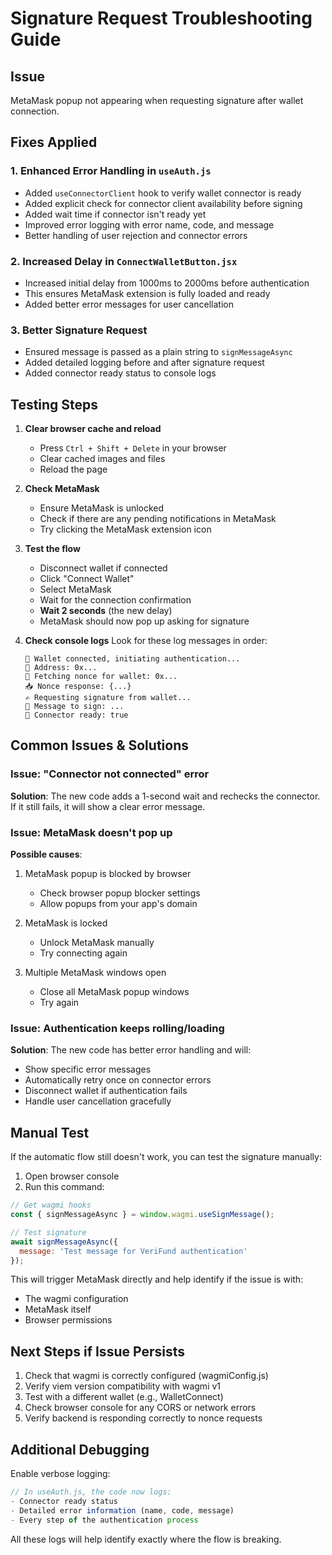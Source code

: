 # Signature Request Troubleshooting Guide

## Issue
MetaMask popup not appearing when requesting signature after wallet connection.

## Fixes Applied

### 1. Enhanced Error Handling in `useAuth.js`
- Added `useConnectorClient` hook to verify wallet connector is ready
- Added explicit check for connector client availability before signing
- Added wait time if connector isn't ready yet
- Improved error logging with error name, code, and message
- Better handling of user rejection and connector errors

### 2. Increased Delay in `ConnectWalletButton.jsx`
- Increased initial delay from 1000ms to 2000ms before authentication
- This ensures MetaMask extension is fully loaded and ready
- Added better error messages for user cancellation

### 3. Better Signature Request
- Ensured message is passed as a plain string to `signMessageAsync`
- Added detailed logging before and after signature request
- Added connector ready status to console logs

## Testing Steps

1. **Clear browser cache and reload**
   - Press `Ctrl + Shift + Delete` in your browser
   - Clear cached images and files
   - Reload the page

2. **Check MetaMask**
   - Ensure MetaMask is unlocked
   - Check if there are any pending notifications in MetaMask
   - Try clicking the MetaMask extension icon

3. **Test the flow**
   - Disconnect wallet if connected
   - Click "Connect Wallet"
   - Select MetaMask
   - Wait for the connection confirmation
   - **Wait 2 seconds** (the new delay)
   - MetaMask should now pop up asking for signature

4. **Check console logs**
   Look for these log messages in order:
   ```
   🔐 Wallet connected, initiating authentication...
   📍 Address: 0x...
   📡 Fetching nonce for wallet: 0x...
   📥 Nonce response: {...}
   ✍️ Requesting signature from wallet...
   📝 Message to sign: ...
   🔌 Connector ready: true
   ```

## Common Issues & Solutions

### Issue: "Connector not connected" error
**Solution**: The new code adds a 1-second wait and rechecks the connector. If it still fails, it will show a clear error message.

### Issue: MetaMask doesn't pop up
**Possible causes**:
1. MetaMask popup is blocked by browser
   - Check browser popup blocker settings
   - Allow popups from your app's domain
   
2. MetaMask is locked
   - Unlock MetaMask manually
   - Try connecting again

3. Multiple MetaMask windows open
   - Close all MetaMask popup windows
   - Try again

### Issue: Authentication keeps rolling/loading
**Solution**: The new code has better error handling and will:
- Show specific error messages
- Automatically retry once on connector errors
- Disconnect wallet if authentication fails
- Handle user cancellation gracefully

## Manual Test

If the automatic flow still doesn't work, you can test the signature manually:

1. Open browser console
2. Run this command:
```javascript
// Get wagmi hooks
const { signMessageAsync } = window.wagmi.useSignMessage();

// Test signature
await signMessageAsync({ 
  message: 'Test message for VeriFund authentication' 
});
```

This will trigger MetaMask directly and help identify if the issue is with:
- The wagmi configuration
- MetaMask itself
- Browser permissions

## Next Steps if Issue Persists

1. Check that wagmi is correctly configured (wagmiConfig.js)
2. Verify viem version compatibility with wagmi v1
3. Test with a different wallet (e.g., WalletConnect)
4. Check browser console for any CORS or network errors
5. Verify backend is responding correctly to nonce requests

## Additional Debugging

Enable verbose logging:
```javascript
// In useAuth.js, the code now logs:
- Connector ready status
- Detailed error information (name, code, message)
- Every step of the authentication process
```

All these logs will help identify exactly where the flow is breaking.
